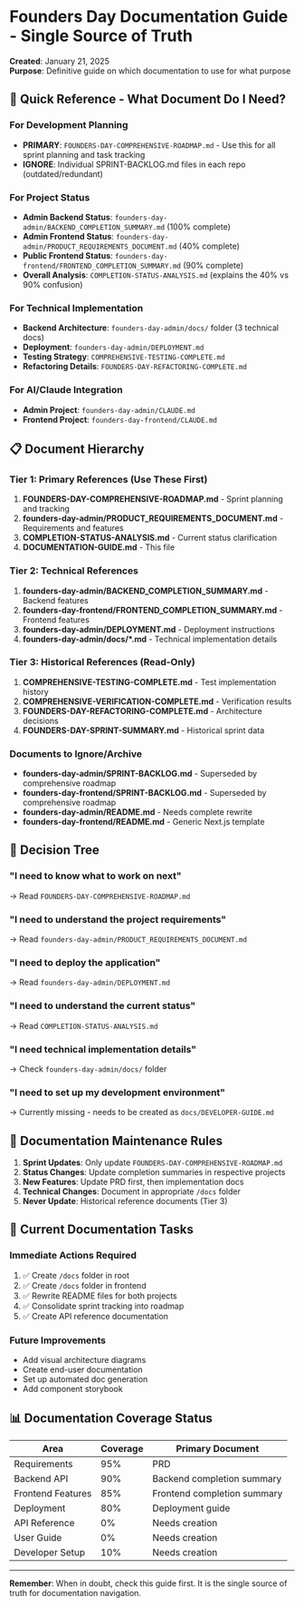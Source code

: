 # Founders Day Documentation Guide - Single Source of Truth

**Created**: January 21, 2025  
**Purpose**: Definitive guide on which documentation to use for what purpose

## 🎯 Quick Reference - What Document Do I Need?

### For Development Planning
- **PRIMARY**: `FOUNDERS-DAY-COMPREHENSIVE-ROADMAP.md` - Use this for all sprint planning and task tracking
- **IGNORE**: Individual SPRINT-BACKLOG.md files in each repo (outdated/redundant)

### For Project Status
- **Admin Backend Status**: `founders-day-admin/BACKEND_COMPLETION_SUMMARY.md` (100% complete)
- **Admin Frontend Status**: `founders-day-admin/PRODUCT_REQUIREMENTS_DOCUMENT.md` (40% complete)
- **Public Frontend Status**: `founders-day-frontend/FRONTEND_COMPLETION_SUMMARY.md` (90% complete)
- **Overall Analysis**: `COMPLETION-STATUS-ANALYSIS.md` (explains the 40% vs 90% confusion)

### For Technical Implementation
- **Backend Architecture**: `founders-day-admin/docs/` folder (3 technical docs)
- **Deployment**: `founders-day-admin/DEPLOYMENT.md`
- **Testing Strategy**: `COMPREHENSIVE-TESTING-COMPLETE.md`
- **Refactoring Details**: `FOUNDERS-DAY-REFACTORING-COMPLETE.md`

### For AI/Claude Integration
- **Admin Project**: `founders-day-admin/CLAUDE.md`
- **Frontend Project**: `founders-day-frontend/CLAUDE.md`

## 📋 Document Hierarchy

### Tier 1: Primary References (Use These First)
1. **FOUNDERS-DAY-COMPREHENSIVE-ROADMAP.md** - Sprint planning and tracking
2. **founders-day-admin/PRODUCT_REQUIREMENTS_DOCUMENT.md** - Requirements and features
3. **COMPLETION-STATUS-ANALYSIS.md** - Current status clarification
4. **DOCUMENTATION-GUIDE.md** - This file

### Tier 2: Technical References
1. **founders-day-admin/BACKEND_COMPLETION_SUMMARY.md** - Backend features
2. **founders-day-frontend/FRONTEND_COMPLETION_SUMMARY.md** - Frontend features
3. **founders-day-admin/DEPLOYMENT.md** - Deployment instructions
4. **founders-day-admin/docs/*.md** - Technical implementation details

### Tier 3: Historical References (Read-Only)
1. **COMPREHENSIVE-TESTING-COMPLETE.md** - Test implementation history
2. **COMPREHENSIVE-VERIFICATION-COMPLETE.md** - Verification results
3. **FOUNDERS-DAY-REFACTORING-COMPLETE.md** - Architecture decisions
4. **FOUNDERS-DAY-SPRINT-SUMMARY.md** - Historical sprint data

### Documents to Ignore/Archive
- **founders-day-admin/SPRINT-BACKLOG.md** - Superseded by comprehensive roadmap
- **founders-day-frontend/SPRINT-BACKLOG.md** - Superseded by comprehensive roadmap
- **founders-day-admin/README.md** - Needs complete rewrite
- **founders-day-frontend/README.md** - Generic Next.js template

## 🚦 Decision Tree

### "I need to know what to work on next"
→ Read `FOUNDERS-DAY-COMPREHENSIVE-ROADMAP.md`

### "I need to understand the project requirements"
→ Read `founders-day-admin/PRODUCT_REQUIREMENTS_DOCUMENT.md`

### "I need to deploy the application"
→ Read `founders-day-admin/DEPLOYMENT.md`

### "I need to understand the current status"
→ Read `COMPLETION-STATUS-ANALYSIS.md`

### "I need technical implementation details"
→ Check `founders-day-admin/docs/` folder

### "I need to set up my development environment"
→ Currently missing - needs to be created as `docs/DEVELOPER-GUIDE.md`

## 📝 Documentation Maintenance Rules

1. **Sprint Updates**: Only update `FOUNDERS-DAY-COMPREHENSIVE-ROADMAP.md`
2. **Status Changes**: Update completion summaries in respective projects
3. **New Features**: Update PRD first, then implementation docs
4. **Technical Changes**: Document in appropriate `/docs` folder
5. **Never Update**: Historical reference documents (Tier 3)

## 🔄 Current Documentation Tasks

### Immediate Actions Required
1. ✅ Create `/docs` folder in root
2. ✅ Create `/docs` folder in frontend
3. ✅ Rewrite README files for both projects
4. ✅ Consolidate sprint tracking into roadmap
5. ✅ Create API reference documentation

### Future Improvements
- Add visual architecture diagrams
- Create end-user documentation
- Set up automated doc generation
- Add component storybook

## 📊 Documentation Coverage Status

| Area | Coverage | Primary Document |
|------|----------|------------------|
| Requirements | 95% | PRD |
| Backend API | 90% | Backend completion summary |
| Frontend Features | 85% | Frontend completion summary |
| Deployment | 80% | Deployment guide |
| API Reference | 0% | Needs creation |
| User Guide | 0% | Needs creation |
| Developer Setup | 10% | Needs creation |

---

**Remember**: When in doubt, check this guide first. It is the single source of truth for documentation navigation.